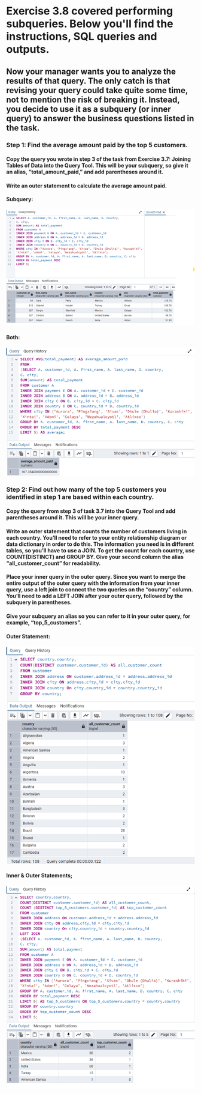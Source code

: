 # Exercise 3.8 covered performing subqueries. Below you'll find the instructions, SQL queries and outputs. 

## Now your manager wants you to analyze the results of that query. The only catch is that revising your query could take quite some time, not to mention the risk of breaking it. Instead, you decide to use it as a subquery (or inner query) to answer the business questions listed in the task.

### Step 1:  Find the average amount paid by the top 5 customers.
#### Copy the query you wrote in step 3 of the task from Exercise 3.7: Joining Tables of Data into the Query Tool. This will be your subquery, so give it an alias, “total_amount_paid,” and add parentheses around it. 
#### Write an outer statement to calculate the average amount paid.

#### Subquery: 
![Image of code and output](images/Ex3.8step1a.png)

#### Both: 
![Image of code and output](images/Ex3.8step1b.png)

### Step 2: Find out how many of the top 5 customers you identified in step 1 are based within each country.
#### Copy the query from step 3 of task 3.7 into the Query Tool and add parentheses around it. This will be your inner query.
#### Write an outer statement that counts the number of customers living in each country. You’ll need to refer to your entity relationship diagram or data dictionary in order to do this. The information you need is in different tables, so you’ll have to use a JOIN. To get the count for each country, use COUNT(DISTINCT) and GROUP BY. Give your second column the alias “all_customer_count” for readability.
#### Place your inner query in the outer query. Since you want to merge the entire output of the outer query with the information from your inner query, use a left join to connect the two queries on the “country” column. You’ll need to add a LEFT JOIN after your outer query, followed by the subquery in parentheses.
#### Give your subquery an alias so you can refer to it in your outer query, for example, “top_5_customers”.

#### Outer Statement: 
![Image of code and output](images/Ex3.8step2a.png)

#### Inner & Outer Statements; 
![Image of code and output](images/Ex3.8step2b.png)
